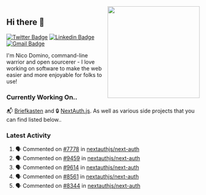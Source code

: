 <img align="right" src="https://user-images.githubusercontent.com/7415984/172472491-91b16eac-fa22-4ecf-92df-d687139fd1f9.gif" width="240" />

## Hi there 👋

[![Twitter Badge](https://img.shields.io/badge/-@ndom91-1ca0f1?style=flat-square&labelColor=1ca0f1&logo=twitter&logoColor=white&link=https://twitter.com/ndom91)](https://twitter.com/ndom91) [![Linkedin Badge](https://img.shields.io/badge/-ndom91-blue?style=flat-square&logo=Linkedin&logoColor=white&link=https://www.linkedin.com/in/ndom91/)](https://www.linkedin.com/in/ndom91/) [![Gmail Badge](https://img.shields.io/badge/-yo@ndo.dev-c14438?style=flat-square&logo=mail.ru&logoColor=white&link=mailto:yo@ndo.dev)](mailto:yo@ndo.dev)

I'm Nico Domino, command-line warrior and open sourcerer - I love working on software to make the web easier and more enjoyable for folks to use! 

### Currently Working On..

📬 [Briefkasten](https://briefkastenhq.com) and 🔒 [NextAuth.js](https://github.com/nextauthjs/next-auth). As well as various side projects that you can find listed below..

<!--START_SECTION_PROFILE_VIEWS:readme-info-->
<!--END_SECTION_PROFILE_VIEWS:readme-info-->

<!--START_SECTION_DAILY_COMMIT:readme-info-->
<!--END_SECTION_DAILY_COMMIT:readme-info-->

<!--START_SECTION_WEEKLY_COMMIT:readme-info-->
<!--END_SECTION_WEEKLY_COMMIT:readme-info-->

### Latest Activity

<!--START_SECTION:activity-->
1. 🗣 Commented on [#7778](https://github.com/nextauthjs/next-auth/pull/7778#issuecomment-1889881963) in [nextauthjs/next-auth](https://github.com/nextauthjs/next-auth)
2. 🗣 Commented on [#9459](https://github.com/nextauthjs/next-auth/pull/9459#issuecomment-1889880237) in [nextauthjs/next-auth](https://github.com/nextauthjs/next-auth)
3. 🗣 Commented on [#9614](https://github.com/nextauthjs/next-auth/pull/9614#issuecomment-1889869368) in [nextauthjs/next-auth](https://github.com/nextauthjs/next-auth)
4. 🗣 Commented on [#8561](https://github.com/nextauthjs/next-auth/pull/8561#issuecomment-1889865112) in [nextauthjs/next-auth](https://github.com/nextauthjs/next-auth)
5. 🗣 Commented on [#8344](https://github.com/nextauthjs/next-auth/pull/8344#issuecomment-1889860104) in [nextauthjs/next-auth](https://github.com/nextauthjs/next-auth)
<!--END_SECTION:activity-->
